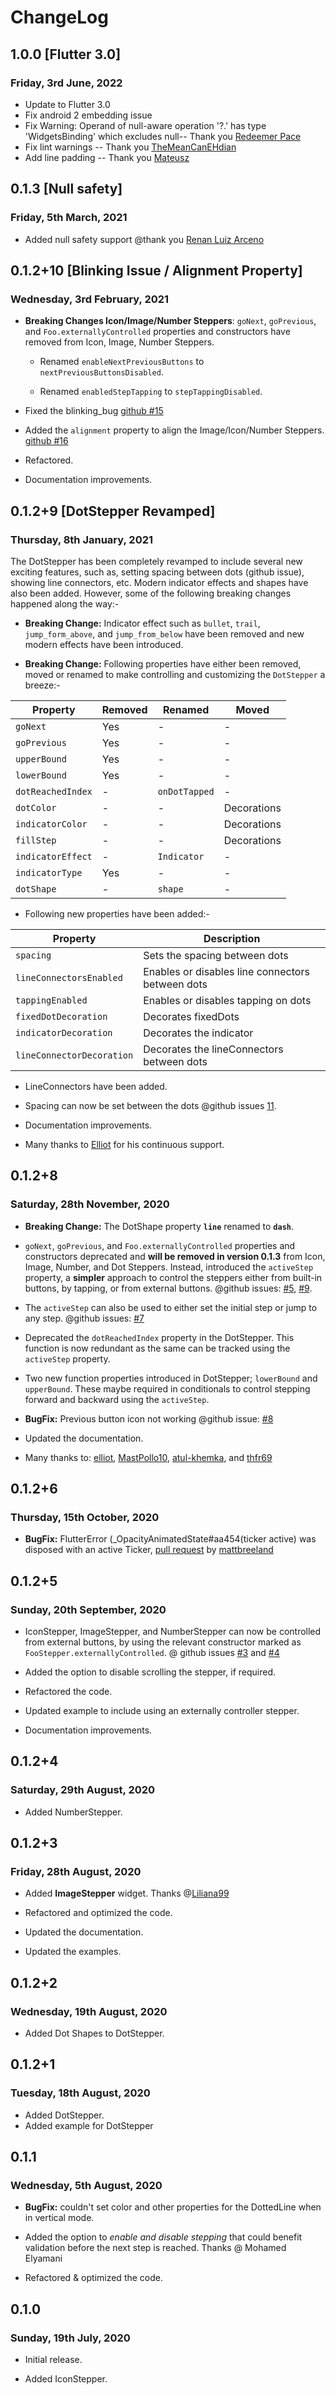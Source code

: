 # ChangeLog

## 1.0.0 [Flutter 3.0]
### Friday, 3rd June, 2022

* Update to Flutter 3.0
* Fix android 2 embedding issue
* Fix Warning: Operand of null-aware operation '?.' has type 'WidgetsBinding' which excludes null-- Thank you [Redeemer Pace](https://github.com/red-game-dev)
* Fix lint warnings -- Thank you [TheMeanCanEHdian](https://github.com/TheMeanCanEHdian) 
* Add line padding -- Thank you [Mateusz](@https://github.com/matheowis)

## 0.1.3 [Null safety]

### Friday, 5th March, 2021

* Added null safety support @thank you [Renan Luiz Arceno](https://github.com/renanarceno)

## 0.1.2+10 [Blinking Issue / Alignment Property]

### Wednesday, 3rd February, 2021

* __Breaking Changes Icon/Image/Number Steppers__: `goNext`, `goPrevious`, and `Foo.externallyControlled` properties and constructors have removed from Icon, Image, Number Steppers.

  * Renamed `enableNextPreviousButtons` to `nextPreviousButtonsDisabled`.

  * Renamed `enabledStepTapping` to `stepTappingDisabled`.

* Fixed the blinking_bug [github #15](https://github.com/imujtaba8488/package_im_stepper/issues/15)

* Added the `alignment` property to align the Image/Icon/Number Steppers. [github #16](https://github.com/imujtaba8488/package_im_stepper/issues/15)

* Refactored.

* Documentation improvements.

## 0.1.2+9 [DotStepper Revamped]

### Thursday, 8th January, 2021

The DotStepper has been completely revamped to include several new exciting features, such as, setting spacing between dots (github issue), showing line connectors, etc. Modern indicator effects and shapes have also been added. However, some of the following breaking changes happened along the way:-

* __Breaking Change:__ Indicator effect such as `bullet`, `trail`, `jump_form_above`, and `jump_from_below` have been removed and new modern effects have been introduced.

* __Breaking Change:__ Following properties have either been removed, moved or renamed to make controlling and customizing the `DotStepper` a breeze:-
  
| __Property__      | __Removed__ | __Renamed__   | __Moved__   |
|-------------------|-------------|---------------|-------------|
| `goNext`          | Yes         | \-            | \-          |
| `goPrevious`      | Yes         | \-            | \-          |
| `upperBound`      | Yes         | \-            | \-          |
| `lowerBound`      | Yes         | \-            | \-          |
| `dotReachedIndex` | \-          | `onDotTapped` | \-          |
| `dotColor`        | \-          | \-            | Decorations |
| `indicatorColor`  | \-          | \-            | Decorations |
| `fillStep`        | \-          | \-            | Decorations |
| `indicatorEffect` | \-          | `Indicator`   | \-          |
| `indicatorType`   | Yes         | \-            | \-          |
| `dotShape`        | \-          | `shape`       | \-          |

* Following new properties have been added:-

| **Property**              | **Description**                                  |
|---------------------------|--------------------------------------------------|
| `spacing`                 | Sets the spacing between dots                    |
| `lineConnectorsEnabled`   | Enables or disables line connectors between dots |
| `tappingEnabled`          | Enables or disables tapping on dots              |
| `fixedDotDecoration`      | Decorates fixedDots                              |
| `indicatorDecoration`     | Decorates the indicator                          |
| `lineConnectorDecoration` | Decorates the lineConnectors between dots        |

* LineConnectors have been added.

* Spacing can now be set between the dots @github issues [11](https://github.com/imujtaba8488/package_im_stepper/issues/11).

* Documentation improvements.

* Many thanks to [Elliot](https://github.com/zelliot) for his continuous support.

## 0.1.2+8

### Saturday, 28th November, 2020

* __Breaking Change:__ The DotShape property __`line`__ renamed to __`dash`__.

* `goNext`, `goPrevious`, and `Foo.externallyControlled` properties and constructors deprecated and __will be removed in version 0.1.3__ from Icon, Image, Number, and Dot Steppers. Instead, introduced the `activeStep` property, a __simpler__ approach to control the steppers either from built-in buttons, by tapping, or from external buttons. @github issues: [#5](https://github.com/imujtaba8488/package_im_stepper/issues/5), [#9](https://github.com/imujtaba8488/package_im_stepper/issues/9).

* The `activeStep` can also be used to either set the initial step or jump to any step. @github issues: [#7](https://github.com/imujtaba8488/package_im_stepper/issues/7)

* Deprecated the `dotReachedIndex` property in the DotStepper. This function is now redundant as the same can be tracked using the `activeStep` property.

* Two new function properties introduced in DotStepper; `lowerBound` and `upperBound`. These maybe required in conditionals to control stepping forward and backward using the `activeStep`.

* __BugFix:__ Previous button icon not working @github issue: [#8](https://github.com/imujtaba8488/package_im_stepper/issues/8)

* Updated the documentation.

* Many thanks to: [elliot](https://github.com/zelliot), [MastPollo10](https://github.com/Mastpollo10), [atul-khemka](https://github.com/atul-khemka), and [thfr69](https://github.com/thfr69)

## 0.1.2+6

### Thursday, 15th October, 2020

* __BugFix:__ FlutterError (_OpacityAnimatedState#aa454(ticker active) was disposed with an active Ticker, [pull request](https://github.com/imujtaba8488/package_im_stepper/pull/6) by [mattbreeland](https://github.com/mattbreeland)

## 0.1.2+5

### Sunday, 20th September, 2020

* IconStepper, ImageStepper, and NumberStepper can now be controlled from external buttons, by using the relevant constructor marked as `FooStepper.externallyControlled`. @ github issues [#3](https://github.com/imujtaba8488/package_im_stepper/issues/3) and [#4](https://github.com/imujtaba8488/package_im_stepper/issues/4)

* Added the option to disable scrolling the stepper, if required.

* Refactored the code.

* Updated example to include using an externally controller stepper.

* Documentation improvements.

## 0.1.2+4

### Saturday, 29th August, 2020

* Added NumberStepper.

## 0.1.2+3

### Friday, 28th August, 2020

* Added __ImageStepper__ widget. Thanks @[Liliana99](https://github.com/imujtaba8488/package_im_stepper/issues/2)

* Refactored and optimized the code.

* Updated the documentation.

* Updated the examples.

## 0.1.2+2

### Wednesday, 19th August, 2020

* Added Dot Shapes to DotStepper.

## 0.1.2+1

### Tuesday, 18th August, 2020

* Added DotStepper.
* Added example for DotStepper

## 0.1.1

### Wednesday, 5th August, 2020

* __BugFix:__ couldn't set color and other properties for the DottedLine when in
vertical mode.

* Added the option to _enable and disable stepping_ that could benefit validation
before the next step is reached. Thanks @ Mohamed Elyamani

* Refactored & optimized the code.

## 0.1.0

### Sunday, 19th July, 2020

* Initial release.

* Added IconStepper.

